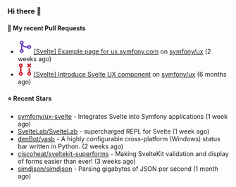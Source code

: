 ### Hi there 👋

#### 🔨 My recent Pull Requests

- ![](./assets/pr-merged.svg) [[Svelte] Example page for ux.symfony.com](https://github.com/symfony/ux/pull/795) on [symfony/ux](https://github.com/symfony/ux) (2 weeks ago)
- ![](./assets/pr-closed.svg) [[Svelte] Introduce Svelte UX component](https://github.com/symfony/ux/pull/498) on [symfony/ux](https://github.com/symfony/ux) (6 months ago)

#### ⭐ Recent Stars

- [symfony/ux-svelte](https://github.com/symfony/ux-svelte) - Integrates Svelte into Symfony applications (1 week ago)
- [SvelteLab/SvelteLab](https://github.com/SvelteLab/SvelteLab) - supercharged REPL for Svelte (1 week ago)
- [denBot/yasb](https://github.com/denBot/yasb) - A highly configurable cross-platform (Windows) status bar written in Python. (2 weeks ago)
- [ciscoheat/sveltekit-superforms](https://github.com/ciscoheat/sveltekit-superforms) - Making SvelteKit validation and display of forms easier than ever! (3 weeks ago)
- [simdjson/simdjson](https://github.com/simdjson/simdjson) - Parsing gigabytes of JSON per second  (1 month ago)